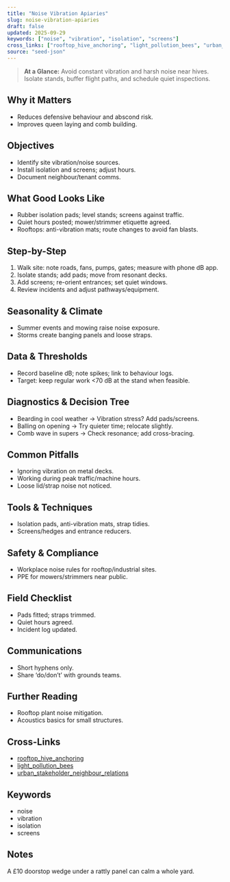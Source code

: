 ```yaml
---
title: "Noise Vibration Apiaries"
slug: noise-vibration-apiaries
draft: false
updated: 2025-09-29
keywords: ["noise", "vibration", "isolation", "screens"]
cross_links: ["rooftop_hive_anchoring", "light_pollution_bees", "urban_stakeholder_neighbour_relations"]
source: "seed-json"
---
```


> **At a Glance:** Avoid constant vibration and harsh noise near hives. Isolate stands, buffer flight paths, and schedule quiet inspections.

## Why it Matters
- Reduces defensive behaviour and abscond risk.
- Improves queen laying and comb building.

## Objectives
- Identify site vibration/noise sources.
- Install isolation and screens; adjust hours.
- Document neighbour/tenant comms.

## What Good Looks Like
- Rubber isolation pads; level stands; screens against traffic.
- Quiet hours posted; mower/strimmer etiquette agreed.
- Rooftops: anti-vibration mats; route changes to avoid fan blasts.

## Step-by-Step
1) Walk site: note roads, fans, pumps, gates; measure with phone dB app.
2) Isolate stands; add pads; move from resonant decks.
3) Add screens; re-orient entrances; set quiet windows.
4) Review incidents and adjust pathways/equipment.

## Seasonality & Climate
- Summer events and mowing raise noise exposure.
- Storms create banging panels and loose straps.

## Data & Thresholds
- Record baseline dB; note spikes; link to behaviour logs.
- Target: keep regular work <70 dB at the stand when feasible.

## Diagnostics & Decision Tree
- Bearding in cool weather -> Vibration stress? Add pads/screens.
- Balling on opening -> Try quieter time; relocate slightly.
- Comb wave in supers -> Check resonance; add cross-bracing.

## Common Pitfalls
- Ignoring vibration on metal decks.
- Working during peak traffic/machine hours.
- Loose lid/strap noise not noticed.

## Tools & Techniques
- Isolation pads, anti-vibration mats, strap tidies.
- Screens/hedges and entrance reducers.

## Safety & Compliance
- Workplace noise rules for rooftop/industrial sites.
- PPE for mowers/strimmers near public.

## Field Checklist
- Pads fitted; straps trimmed.
- Quiet hours agreed.
- Incident log updated.

## Communications
- Short hyphens only.
- Share ‘do/don’t’ with grounds teams.

## Further Reading
- Rooftop plant noise mitigation.
- Acoustics basics for small structures.

## Cross-Links
- [rooftop_hive_anchoring](/topics/rooftop-hive-anchoring/)
- [light_pollution_bees](/topics/light-pollution-bees/)
- [urban_stakeholder_neighbour_relations](/topics/urban-stakeholder-neighbour-relations/)

## Keywords
- noise
- vibration
- isolation
- screens

## Notes
A £10 doorstop wedge under a rattly panel can calm a whole yard.
